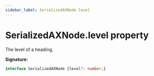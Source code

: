 ```yaml
---
sidebar_label: SerializedAXNode.level
---
```

# SerializedAXNode.level property

The level of a heading.

**Signature:**

```typescript
interface SerializedAXNode {level?: number;}
```
